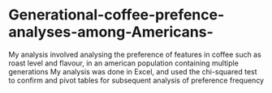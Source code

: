 # Generational-coffee-prefence-analyses-among-Americans-
My analysis involved analysing the preference of features in coffee such as roast level and flavour, in an american population containing multiple generations My analysis was done in Excel,  and used the chi-squared test to confirm and pivot tables for subsequent analysis of preference frequency
